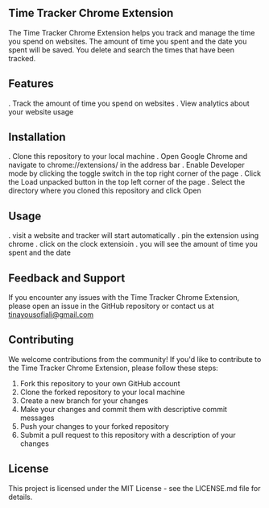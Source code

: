 ## Time Tracker Chrome Extension

The Time Tracker Chrome Extension helps you track and manage the time you spend on websites.
The amount of time you spent and the date you spent will be saved.
You delete and search the times that have been tracked.

## Features
. Track the amount of time you spend on websites
. View analytics about your website usage

## Installation

. Clone this repository to your local machine
. Open Google Chrome and navigate to chrome://extensions/ in the address bar
. Enable Developer mode by clicking the toggle switch in the top right corner of the page
. Click the Load unpacked button in the top left corner of the page
. Select the directory where you cloned this repository and click Open

## Usage

. visit a website and tracker will start automatically
. pin the extension using chrome
. click on the clock extensioin
. you will see the amount of time you spent and the date

## Feedback and Support
If you encounter any issues with the Time Tracker Chrome Extension, 
please open an issue in the GitHub repository or contact us at tinayousofiali@gmail.com

## Contributing

We welcome contributions from the community! If you'd like to contribute to the Time Tracker Chrome Extension, please follow these steps:

1. Fork this repository to your own GitHub account
2. Clone the forked repository to your local machine
3. Create a new branch for your changes
4. Make your changes and commit them with descriptive commit messages
5. Push your changes to your forked repository
6. Submit a pull request to this repository with a description of your changes

## License
This project is licensed under the MIT License - see the LICENSE.md file for details.
